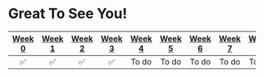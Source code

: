 # Great To See You!

| [Week 0](week0.md) | [Week 1](week1.md) | [Week 2](week2.md) | [Week 3](week3.md) | [Week 4](week4.md) | [Week 5](week5.md) | [Week 6](week6.md) | [Week 7](week7.md) | [Week 8](week8.md) | [Week 9](week9.md) | [Week 10](week10.md) | [Week 11](week11.md) | [Week 12](week12.md) | [Week 13](week13.md) |
| :---: | :---: | :---: | :---: | :---: | :---: | :---: | :---: | :---: | :---: | :---: | :---: | :--- | :---: |
| ✅ | ✅ | ✅ | ✅ | To do | To do | To do | To do | To do | To do | To do | To do | To do | To do |
